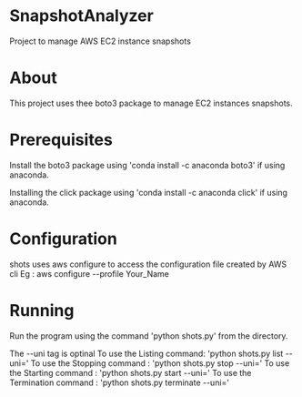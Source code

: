 # SnapshotAnalyzer
Project to manage AWS EC2 instance snapshots

# About

This project uses thee boto3 package to manage EC2 instances snapshots.

# Prerequisites

Install the boto3 package using  'conda install -c anaconda boto3' if using anaconda.

Installing the click package using 'conda install -c anaconda click' if using anaconda.

# Configuration

shots uses aws configure to access the configuration file created by AWS cli
Eg : aws configure --profile Your_Name

# Running

Run the program using the command 'python shots.py' from the directory.

The --uni tag is optinal
To use the Listing command: 'python shots.py list --uni=<Value>'
To use the Stopping command : 'python shots.py stop --uni=<Value>'
To use the Starting command : 'python shots.py start --uni=<Value>'
To use the Termination command : 'python shots.py terminate --uni=<Value>'
